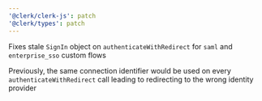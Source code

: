 ```yaml
---
'@clerk/clerk-js': patch
'@clerk/types': patch
---
```


Fixes stale `SignIn` object on `authenticateWithRedirect` for `saml` and `enterprise_sso` custom flows

Previously, the same connection identifier would be used on every `authenticateWithRedirect` call leading to redirecting to the wrong identity provider
